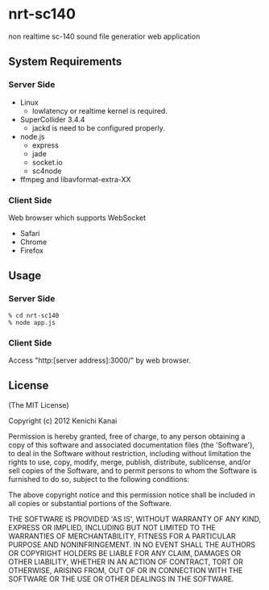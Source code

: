 nrt-sc140
=========

non realtime sc-140 sound file generatior web application

System Requirements
-------------------
### Server Side
  - Linux
    - lowlatency or realtime kernel is required.
  - SuperCollider 3.4.4
    - jackd is need to be configured properly.
  - node.js
    - express
    - jade
    - socket.io
    - sc4node
  - ffmpeg and libavformat-extra-XX

### Client Side
Web browser which supports WebSocket

  - Safari
  - Chrome
  - Firefox

Usage
-----
### Server Side
```
% cd nrt-sc140
% node app.js 
```

### Client Side
Access "http:[server address]:3000/" by web browser.

License
-------
(The MIT License)

Copyright (c) 2012 Kenichi Kanai

Permission is hereby granted, free of charge, to any person obtaining a copy of this software and associated documentation files (the 'Software'), to deal in the Software without restriction, including without limitation the rights to use, copy, modify, merge, publish, distribute, sublicense, and/or sell copies of the Software, and to permit persons to whom the Software is furnished to do so, subject to the following conditions:

The above copyright notice and this permission notice shall be included in all copies or substantial portions of the Software.

THE SOFTWARE IS PROVIDED 'AS IS', WITHOUT WARRANTY OF ANY KIND, EXPRESS OR IMPLIED, INCLUDING BUT NOT LIMITED TO THE WARRANTIES OF MERCHANTABILITY, FITNESS FOR A PARTICULAR PURPOSE AND NONINFRINGEMENT. IN NO EVENT SHALL THE AUTHORS OR COPYRIGHT HOLDERS BE LIABLE FOR ANY CLAIM, DAMAGES OR OTHER LIABILITY, WHETHER IN AN ACTION OF CONTRACT, TORT OR OTHERWISE, ARISING FROM, OUT OF OR IN CONNECTION WITH THE SOFTWARE OR THE USE OR OTHER DEALINGS IN THE SOFTWARE.
